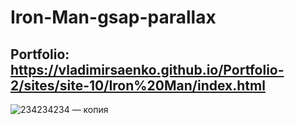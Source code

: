 # Iron-Man-gsap-parallax

## Portfolio: https://vladimirsaenko.github.io/Portfolio-2/sites/site-10/Iron%20Man/index.html

![234234234 — копия](https://user-images.githubusercontent.com/56477695/121080936-b8184000-c7e4-11eb-9809-53b2a9d601fb.jpg)
